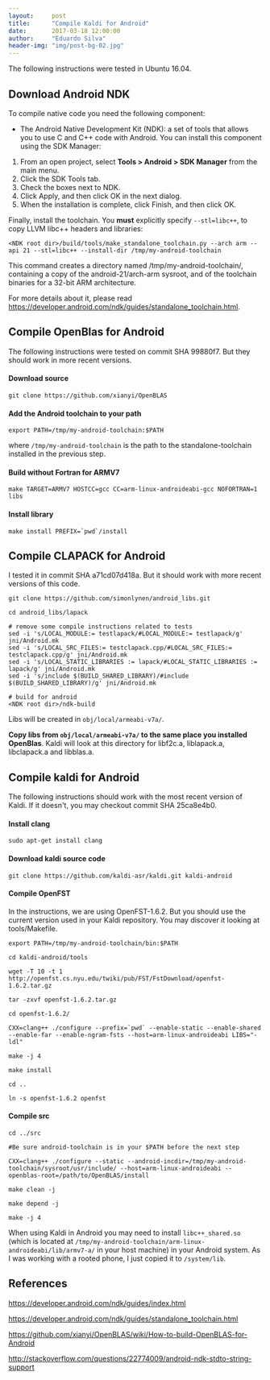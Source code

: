 ```yaml
---
layout:     post
title:      "Compile Kaldi for Android"
date:       2017-03-18 12:00:00
author:     "Eduardo Silva"
header-img: "img/post-bg-02.jpg"
---
```


The following instructions were tested in Ubuntu 16.04.

## Download Android NDK

To compile native code you need the following component:

* The Android Native Development Kit (NDK): a set of tools that allows you to use C and C++ code with Android.
You can install this component using the SDK Manager:

1. From an open project, select **Tools > Android > SDK Manager** from the main menu.
2. Click the SDK Tools tab.
3. Check the boxes next to NDK.
4. Click Apply, and then click OK in the next dialog.
5. When the installation is complete, click Finish, and then click OK.

Finally, install the toolchain. You **must** explicitly specify `--stl=libc++`, to copy LLVM libc++ headers and libraries:

```
<NDK root dir>/build/tools/make_standalone_toolchain.py --arch arm --api 21 --stl=libc++ --install-dir /tmp/my-android-toolchain
```

This command creates a directory named /tmp/my-android-toolchain/,
containing a copy of the android-21/arch-arm sysroot,
and of the toolchain binaries for a 32-bit ARM architecture.

For more details about it, please read <https://developer.android.com/ndk/guides/standalone_toolchain.html>.


## Compile OpenBlas for Android

The following instructions were tested on commit SHA 99880f7.
But they should work in more recent versions.

#### Download source

```
git clone https://github.com/xianyi/OpenBLAS
```

#### Add the Android toolchain to your path

```
export PATH=/tmp/my-android-toolchain:$PATH
```
where `/tmp/my-android-toolchain` is the path to the standalone-toolchain installed in the previous step.

#### Build without Fortran for ARMV7

```
make TARGET=ARMV7 HOSTCC=gcc CC=arm-linux-androideabi-gcc NOFORTRAN=1 libs
```

#### Install library

```
make install PREFIX=`pwd`/install
```


## Compile CLAPACK for Android

I tested it in commit SHA a71cd07d418a.
But it should work with more recent versions of this code.

```
git clone https://github.com/simonlynen/android_libs.git

cd android_libs/lapack

# remove some compile instructions related to tests
sed -i 's/LOCAL_MODULE:= testlapack/#LOCAL_MODULE:= testlapack/g' jni/Android.mk
sed -i 's/LOCAL_SRC_FILES:= testclapack.cpp/#LOCAL_SRC_FILES:= testclapack.cpp/g' jni/Android.mk
sed -i 's/LOCAL_STATIC_LIBRARIES := lapack/#LOCAL_STATIC_LIBRARIES := lapack/g' jni/Android.mk
sed -i 's/include $(BUILD_SHARED_LIBRARY)/#include $(BUILD_SHARED_LIBRARY)/g' jni/Android.mk

# build for android
<NDK root dir>/ndk-build
```

Libs will be created in `obj/local/armeabi-v7a/`.

**Copy libs from `obj/local/armeabi-v7a/` to the same place you installed OpenBlas**.
Kaldi will look at this  directory for libf2c.a, liblapack.a, libclapack.a and libblas.a.


## Compile kaldi for Android

The following instructions should work with the most recent version of Kaldi.
If it doesn't, you may checkout commit SHA 25ca8e4b0.

#### Install clang

```
sudo apt-get install clang
```

#### Download kaldi source code

```
git clone https://github.com/kaldi-asr/kaldi.git kaldi-android
```

#### Compile OpenFST

In the instructions, we are using OpenFST-1.6.2. But you should use the current
version used in your Kaldi repository. You may discover it looking at tools/Makefile.

```
export PATH=/tmp/my-android-toolchain/bin:$PATH

cd kaldi-android/tools

wget -T 10 -t 1 http://openfst.cs.nyu.edu/twiki/pub/FST/FstDownload/openfst-1.6.2.tar.gz

tar -zxvf openfst-1.6.2.tar.gz

cd openfst-1.6.2/

CXX=clang++ ./configure --prefix=`pwd` --enable-static --enable-shared --enable-far --enable-ngram-fsts --host=arm-linux-androideabi LIBS="-ldl"

make -j 4

make install

cd ..

ln -s openfst-1.6.2 openfst
```

#### Compile src

```
cd ../src

#Be sure android-toolchain is in your $PATH before the next step

CXX=clang++ ./configure --static --android-incdir=/tmp/my-android-toolchain/sysroot/usr/include/ --host=arm-linux-androideabi --openblas-root=/path/to/OpenBLAS/install

make clean -j

make depend -j

make -j 4
```

When using Kaldi in Android you may need to install `libc++_shared.so` (which is
located at `/tmp/my-android-toolchain/arm-linux-androideabi/lib/armv7-a/` in your
host machine) in your Android system. As I was working with a rooted phone, I
just copied it to `/system/lib`.

## References

<https://developer.android.com/ndk/guides/index.html>

<https://developer.android.com/ndk/guides/standalone_toolchain.html>

<https://github.com/xianyi/OpenBLAS/wiki/How-to-build-OpenBLAS-for-Android>

<http://stackoverflow.com/questions/22774009/android-ndk-stdto-string-support>
